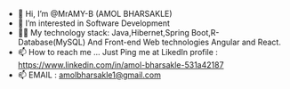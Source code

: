 - 👋 Hi, I’m @MrAMY-B (AMOL BHARSAKLE)
- 👀 I’m interested in Software Development
- 👩‍💻 My technology stack: Java,Hibernet,Spring Boot,R-Database(MySQL) And Front-end Web technologies Angular and React.
- 📫 How to reach me ... Just Ping me at LikedIn profile : https://www.linkedin.com/in/amol-bharsakle-531a42187
- 📫 EMAIL : amolbharsakle1@gmail.com


<!---
MrAMY-B/MrAMY-B is a ✨ special ✨ repository because its `README.md` (this file) appears on your GitHub profile.
You can click the Preview link to take a look at your changes.
--->

